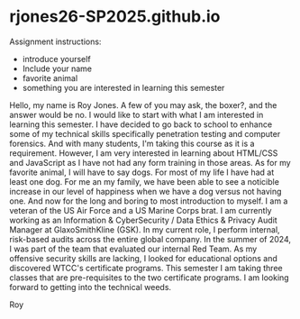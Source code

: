 # rjones26-SP2025.github.io

Assignment instructions:
 - introduce yourself
 - Include your name
 - favorite animal
 - something you are interested in learning this semester

Hello, my name is Roy Jones.  A few of you may ask, the boxer?, and the answer would be no.
I would like to start with what I am interested in learning this semester.  I have decided to go back to school to enhance some of my technical skills specifically penetration testing and computer forensics.  And with many students, I'm taking this course as it is a requirement.  However, I am very interested in learning about HTML/CSS and JavaScript as I have not had any form training in those areas.
As for my favorite animal, I will have to say dogs.  For most of my life I have had at least one dog.  For me an my family, we have been able to see a noticible increase in our level of happiness when we have a dog versus not having one.
And now for the long and boring to most introduction to myself.  I am a veteran of the US Air Force and a US Marine Corps brat.  I am currently working as an Information & CyberSecurity / Data Ethics & Privacy Audit Manager at GlaxoSmithKline (GSK).  In my current role, I perform internal, risk-based audits across the entire global company.  In the summer of 2024, I was part of the team that evaluated our internal Red Team.  As my offensive security skills are lacking, I looked for educational options and discovered WTCC's certificate programs.  This semester I am taking three classes that are pre-requisites to the two certificate programs.
I am looking forward to getting into the technical weeds.

Roy
